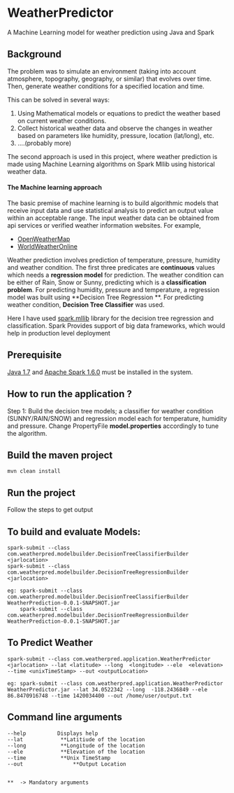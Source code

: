 # WeatherPredictor
A Machine Learning model for weather prediction using Java and Spark

## Background
The problem was to simulate an environment (taking into account atmosphere, topography, geography, or similar) that evolves over time. Then, generate weather conditions for a specified location and time.

This can be solved in several ways:  
1. Using Mathematical models or equations to predict the weather based on current weather conditions.  
2. Collect historical weather data and observe the changes in weather based on parameters like humidity, pressure, location (lat/long), etc. 
3. ....(probably more)

The second approach is used in this project, where weather prediction is made using Machine Learning algorithms on Spark Mllib using historical weather data.

#### The Machine learning approach
The basic premise of machine learning is to build algorithmic models that receive input data and use statistical analysis to predict an output value within an acceptable range. The input weather data can be obtained from api services or verified weather information websites. For example,
* [OpenWeatherMap](https://openweathermap.org/api)
* [WorldWeatherOnline](https://developer.worldweatheronline.com/)


Weather prediction involves prediction of temperature, pressure, humidity and weather condition. The first three predicates are **continuous** values which needs a **regression model** for prediction. The weather condition can be either of Rain, Snow or Sunny, predicting which is a **classification problem**. For predicting humidity, pressure and temperature, a regression model was built using **Decision Tree Regression **. For predicting weather condition, **Decision Tree Classifier** was used.

Here I have used [spark.mllib](https://spark.apache.org/docs/1.6.0/mllib-guide.html) library for the decision tree regression and classification. Spark Provides support of big data frameworks, which would help in production level deployment


## Prerequisite

[Java 1.7](https://java.com/en/download/) and [Apache Spark 1.6.0](https://spark.apache.org/releases/spark-release-1-6-0.html) must be installed in the system.

## How to run the application ?

Step 1: Build the decision tree models; a classifier for weather condition (SUNNY/RAIN/SNOW) and regression model each for temperature, humidity and pressure. 
Change PropertyFile **model.properties** accordingly to tune the algorithm.


## Build the maven project
```
mvn clean install  
```

## Run the project
Follow the steps to get output  

## To build and evaluate Models:
```
spark-submit --class com.weatherpred.modelbuilder.DecisionTreeClassifierBuilder <jarlocation>
spark-submit --class com.weatherpred.modelbuilder.DecisionTreeRegressionBuilder <jarlocation>

eg: spark-submit --class com.weatherpred.modelbuilder.DecisionTreeClassifierBuilder WeatherPrediction-0.0.1-SNAPSHOT.jar
    spark-submit --class com.weatherpred.modelbuilder.DecisionTreeRegressionBuilder WeatherPrediction-0.0.1-SNAPSHOT.jar
```

## To Predict Weather

```
spark-submit --class com.weatherpred.application.WeatherPredictor <jarlocation> --lat <latitude> --long  <longitude> --ele  <elevation> --time <unixTimeStamp> --out <outputLocation>

eg: spark-submit --class com.weatherpred.application.WeatherPredictor WeatherPredictor.jar --lat 34.0522342 --long  -118.2436849 --ele  86.8470916748 --time 1420034400 --out /home/user/output.txt
```


## Command line arguments 

```
--help          Displays help  
--lat            **Latitiude of the location 
--long           **Longitude of the location
--ele            **Elevation of the location 
--time           **Unix TimeStamp
--out		         **Output Location


**  -> Mandatory arguments  
